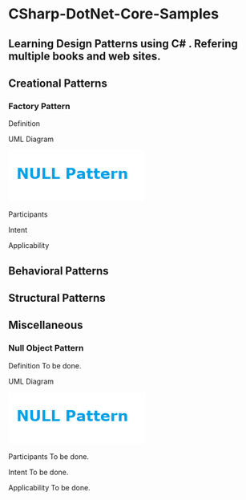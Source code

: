 # CSharp-DotNet-Core-Samples

## Learning Design Patterns using C# . Refering multiple books and web sites.

## Creational Patterns

### Factory Pattern

Definition

UML Diagram

![NULL Pattern](https://github.com/vishipayyallore/CSharp-DotNet-Core-Samples/blob/master/LearningDesignPatterns/Images/NullPattern.png)

Participants

Intent

Applicability

## Behavioral Patterns

## Structural Patterns

## Miscellaneous 

### Null Object Pattern

Definition
To be done.

UML Diagram

![NULL Pattern](https://github.com/vishipayyallore/CSharp-DotNet-Core-Samples/blob/master/LearningDesignPatterns/Images/NullPattern.png)

Participants
To be done.

Intent
To be done.

Applicability
To be done.



